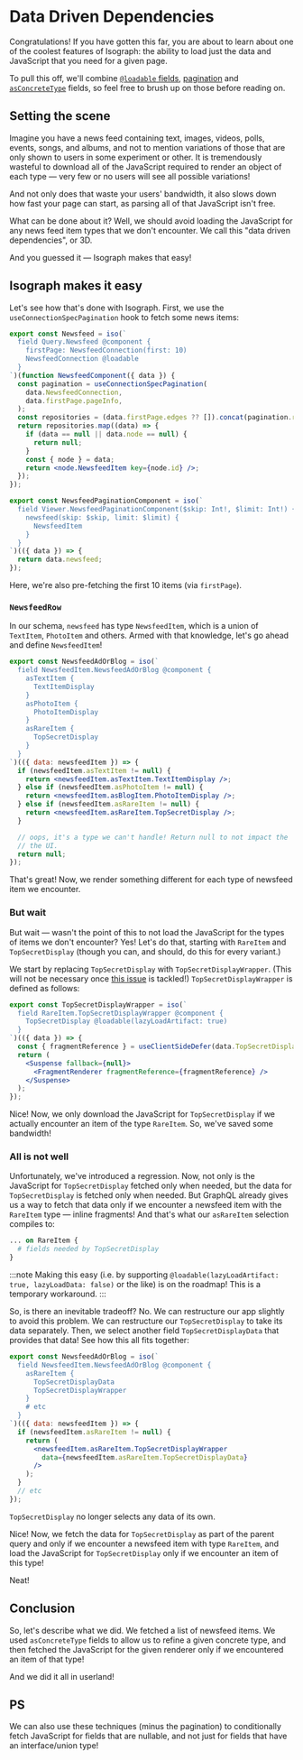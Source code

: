 # Data Driven Dependencies

Congratulations! If you have gotten this far, you are about to learn about one of the coolest features of Isograph: the ability to load just the data and JavaScript that you need for a given page.

To pull this off, we'll combine [`@loadable` fields](/docs/loadable-fields/), [pagination](/docs/pagination/) and [`asConcreteType`](/docs/abstract-types/) fields, so feel free to brush up on those before reading on.

## Setting the scene

Imagine you have a news feed containing text, images, videos, polls, events, songs, and albums, and not to mention variations of those that are only shown to users in some experiment or other. It is tremendously wasteful to download all of the JavaScript required to render an object of each type — very few or no users will see all possible variations!

And not only does that waste your users' bandwidth, it also slows down how fast your page can start, as parsing all of that JavaScript isn't free.

What can be done about it? Well, we should avoid loading the JavaScript for any news feed item types that we don't encounter. We call this "data driven dependencies", or 3D.

And you guessed it — Isograph makes that easy!

## Isograph makes it easy

Let's see how that's done with Isograph. First, we use the `useConnectionSpecPagination` hook to fetch some news items:

```jsx
export const Newsfeed = iso(`
  field Query.Newsfeed @component {
    firstPage: NewsfeedConnection(first: 10)
    NewsfeedConnection @loadable
  }
`)(function NewsfeedComponent({ data }) {
  const pagination = useConnectionSpecPagination(
    data.NewsfeedConnection,
    data.firstPage.pageInfo,
  );
  const repositories = (data.firstPage.edges ?? []).concat(pagination.results);
  return repositories.map((data) => {
    if (data == null || data.node == null) {
      return null;
    }
    const { node } = data;
    return <node.NewsfeedItem key={node.id} />;
  });
});

export const NewsfeedPaginationComponent = iso(`
  field Viewer.NewsfeedPaginationComponent($skip: Int!, $limit: Int!) {
    newsfeed(skip: $skip, limit: $limit) {
      NewsfeedItem
    }
  }
`)(({ data }) => {
  return data.newsfeed;
});
```

Here, we're also pre-fetching the first 10 items (via `firstPage`).

### `NewsfeedRow`

In our schema, `newsfeed` has type `NewsfeedItem`, which is a union of `TextItem`, `PhotoItem` and others. Armed with that knowledge, let's go ahead and define `NewsfeedItem`!

```jsx
export const NewsfeedAdOrBlog = iso(`
  field NewsfeedItem.NewsfeedAdOrBlog @component {
    asTextItem {
      TextItemDisplay
    }
    asPhotoItem {
      PhotoItemDisplay
    }
    asRareItem {
      TopSecretDisplay
    }
  }
`)(({ data: newsfeedItem }) => {
  if (newsfeedItem.asTextItem != null) {
    return <newsfeedItem.asTextItem.TextItemDisplay />;
  } else if (newsfeedItem.asPhotoItem != null) {
    return <newsfeedItem.asBlogItem.PhotoItemDisplay />;
  } else if (newsfeedItem.asRareItem != null) {
    return <newsfeedItem.asRareItem.TopSecretDisplay />;
  }

  // oops, it's a type we can't handle! Return null to not impact the
  // the UI.
  return null;
});
```

That's great! Now, we render something different for each type of newsfeed item we encounter.

### But wait

But wait &mdash; wasn't the point of this to not load the JavaScript for the types of items we don't encounter? Yes! Let's do that, starting with `RareItem` and `TopSecretDisplay` (though you can, and should, do this for every variant.)

We start by replacing `TopSecretDisplay` with `TopSecretDisplayWrapper`. (This will not be necessary once [this issue](https://github.com/isographlabs/isograph/issues/273) is tackled!) `TopSecretDisplayWrapper` is defined as follows:

```jsx
export const TopSecretDisplayWrapper = iso(`
  field RareItem.TopSecretDisplayWrapper @component {
    TopSecretDisplay @loadable(lazyLoadArtifact: true)
  }
`)(({ data }) => {
  const { fragmentReference } = useClientSideDefer(data.TopSecretDisplay);
  return (
    <Suspense fallback={null}>
      <FragmentRenderer fragmentReference={fragmentReference} />
    </Suspense>
  );
});
```

Nice! Now, we only download the JavaScript for `TopSecretDisplay` if we actually encounter an item of the type `RareItem`. So, we've saved some bandwidth!

### All is not well

Unfortunately, we've introduced a regression. Now, not only is the JavaScript for `TopSecretDisplay` fetched only when needed, but the data for `TopSecretDisplay` is fetched only when needed. But GraphQL already gives us a way to fetch that data only if we encounter a newsfeed item with the `RareItem` type &mdash; inline fragments! And that's what our `asRareItem` selection compiles to:

```graphql
... on RareItem {
  # fields needed by TopSecretDisplay
}
```

:::note
Making this easy (i.e. by supporting `@loadable(lazyLoadArtifact: true, lazyLoadData: false)` or the like) is on the roadmap! This is a temporary workaround.
:::

So, is there an inevitable tradeoff? No. We can restructure our app slightly to avoid this problem. We can restructure our `TopSecretDisplay` to take its data separately. Then, we select another field `TopSecretDisplayData` that provides that data! See how this all fits together:

```jsx
export const NewsfeedAdOrBlog = iso(`
  field NewsfeedItem.NewsfeedAdOrBlog @component {
    asRareItem {
      TopSecretDisplayData
      TopSecretDisplayWrapper
    }
    # etc
  }
`)(({ data: newsfeedItem }) => {
  if (newsfeedItem.asRareItem != null) {
    return (
      <newsfeedItem.asRareItem.TopSecretDisplayWrapper
        data={newsfeedItem.asRareItem.TopSecretDisplayData}
      />
    );
  }
  // etc
});
```

`TopSecretDisplay` no longer selects any data of its own.

Nice! Now, we fetch the data for `TopSecretDisplay` as part of the parent query and only if we encounter a newsfeed item with type `RareItem`, and load the JavaScript for `TopSecretDisplay` only if we encounter an item of this type!

Neat!

## Conclusion

So, let's describe what we did. We fetched a list of newsfeed items. We used `asConcreteType` fields to allow us to refine a given concrete type, and then fetched the JavaScript for the given renderer only if we encountered an item of that type!

And we did it all in userland!

## PS

We can also use these techniques (minus the pagination) to conditionally fetch JavaScript for fields that are nullable, and not just for fields that have an interface/union type!
